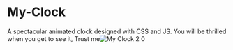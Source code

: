 
# My-Clock
A spectacular animated clock designed with CSS and JS. You will be thrilled when you get to see it, Trust me![My Clock 2 0](https://user-images.githubusercontent.com/71744303/113777671-4e67b100-9723-11eb-912c-81cf7a3b7c99.jpg)

